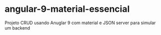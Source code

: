 # angular-9-material-essencial
Projeto CRUD usando Anuglar 9 com material e  JSON server para simular um backend
